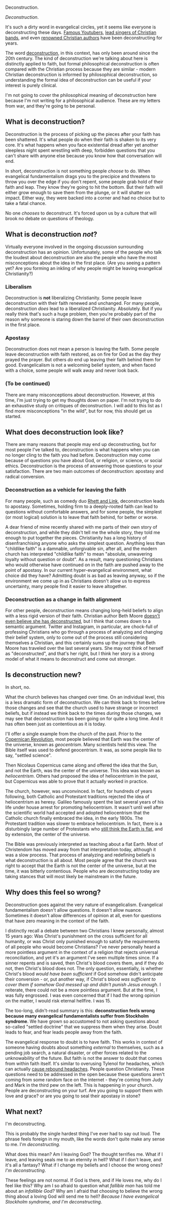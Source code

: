 Deconstruction.

*Deconstruction*.

It's such a dirty word in evangelical circles, yet it seems like everyone is deconstructing these days. [Famous Youtubers](https://medium.com/@rhettmc/an-honest-response-to-your-thoughts-on-our-deconstruction-f282d165ab11), [lead singers of Christian bands](https://www.goodmorningamerica.com/culture/story/lead-singer-christian-band-hawk-nelson-reveals-longer-70926689), and even [renowned Christian authors](https://twitter.com/bethmoorelpm/status/1363636167795695616) have been deconstructing for years.

The word [deconstruction](https://en.wikipedia.org/wiki/Deconstruction), in this context, has only been around since the 20th century. The kind of deconstruction we're talking about here is distinctly applied to faith, but formal philosophical deconstruction is often compared with the Christian process because they are similar - modern Christian deconstruction is informed by philosophical deconstruction, so understanding the formal idea of deconstruction can be useful if your interest is purely clinical.

I'm not going to cover the philosophical meaning of deconstruction here because I'm not writing for a philosophical audience. These are my letters from war, and they're going to be personal. 



## What is deconstruction?

Deconstruction is the process of picking up the pieces after your faith has been shattered. It's what people do when their faith is shaken to its very core. It's what happens when you face existential dread after yet another sleepless night spent wrestling with deep, forbidden questions that you can't share with anyone else because you know how that conversation will end.

In short, deconstruction is not something people *choose* to do. When evangelical fundamentalism drags you to the precipice and threatens to throw you over the edge if you don't repent, some people grab hold of their faith and leap. They know they're going to hit the bottom. But their faith will either grow enough to save them from the plunge, or it will shatter on impact. Either way, they were backed into a corner and had no choice but to take a fatal chance.

No one *chooses* to deconstruct. It's forced upon us by a culture that will brook no debate on questions of theology.



## What is deconstruction *not*?

Virtually everyone involved in the ongoing discussion surrounding deconstruction has an opinion. Unfortunately, some of the people who talk the loudest about deconstruction are also the people who have the most misconceptions about the idea in the first place. (Are you seeing a pattern yet? Are you forming an inkling of why people might be leaving evangelical Christianity?)

### Liberalism

Deconstruction is **not** liberalizing Christianity. Some people leave deconstruction with their faith renewed and unchanged. For many people, deconstruction *does* lead to a liberalized Christianity. Absolutely. But if you really think that's such a huge problem, then you're probably part of the reason why someone is staring down the barrel of their own deconstruction in the first place.

### Apostasy

Deconstruction does not mean a person is leaving the faith. Some people leave deconstruction with faith restored, as on fire for God as the day they prayed the prayer. But others *do* end up leaving their faith behind them for good. Evangelicalism is not a welcoming belief system, and when faced with a choice, some people will walk away and never look back.

### (To be continued)

There are many misconceptions about deconstruction. However, at this time, I'm just trying to get my thoughts down on paper. I'm not trying to do an exhaustive study on critiques of deconstruction. I will add to this list as I find more misconceptions "in the wild", but for now, this should get us started.

## What does deconstruction look like?

There are many reasons that people may end up deconstructing, but for most people I've talked to, deconstruction is what happens when you can no longer cling to the faith you had before. Deconstruction may come because of questions you have about God, or religion, or science, or social ethics. Deconstruction is the process of answering those questions to your satisfaction. There are two main outcomes of deconstruction: apostasy and radical conversion.

### Deconstruction as a vehicle for leaving the faith

For many people, such as comedy duo [Rhett and Link](https://medium.com/@rhettmc/an-honest-response-to-your-thoughts-on-our-deconstruction-f282d165ab11), deconstruction leads to apostasy. Sometimes, holding firm to a deeply-rooted faith can lead to questions without comfortable answers, and for some people, the simplest (or most logical) solution is to leave that faith behind, for better or worse.

A dear friend of mine recently shared with me parts of their own story of deconstruction, and while they didn't tell me the whole story, they told me enough to put together the pieces. Christianity has a long history of disenfranchising anyone who asks the simplest question. Anything less than "childlike faith" is a damnable, unforgivable sin, after all, and the modern church has interpreted "childlike faith" to mean "absolute, unwavering loyalty without question or doubt". As a result, many questioning Christians who would otherwise have continued on in the faith are pushed away to the point of apostasy. In our current 
hyper-evangelical environment, what choice did they have? Admitting doubt is as bad as leaving anyway, so if the environment we come up in as Christians doesn't allow us to express uncertainty, many people find it easier to leave altogether.

### Deconstruction as a change in faith alignment

For other people, deconstruction means changing long-held beliefs to align with a less rigid version of their faith. Christian author Beth Moore [doesn't even believe she has deconstructed](https://twitter.com/bethmoorelpm/status/1363636167795695616), but I think that comes down to a semantic argument. Twitter and Instagram, in particular, are chock-full of professing Christians who go through a process of analyzing and changing their belief system, only to come out of the process still considering themselves a Christian, and this certainly sums up the journey that Beth Moore has traveled over the last several years. She may not think of herself as "deconstructed", and that's her right, but I think her story is a strong model of what it means to deconstruct and come out stronger.



## Is deconstruction new?

In short, no.

What the church believes has changed over time. On an individual level, this is a less dramatic form of deconstruction. We can think back to times before those changes and see that the church used to have strange or incorrect beliefs, but if instead we think back to the times *during* those changes, we may see that deconstruction has been going on for quite a long time. And it has often been just as contentious as it is today.

I'll offer a single example from the church of the past. Prior to the [Copernican Revolution](https://www.britannica.com/topic/Copernican-Revolution), most people believed that Earth was the center of the universe, known as *geocentrism*. Many scientists held this view. The Bible itself was used to defend geocentrism. It was, as some people like to say, "settled science".

Then Nicolaus Copernicus came along and offered the idea that the Sun, and not the Earth, was the center of the universe. This idea was known as *heliocentrism*. Others had proposed the idea of heliocentrism in the past, but Copernicus was able to prove that it actually worked in practice.

The church, however, was unconvinced. In fact, for hundreds of years following, both Catholic and Protestant traditions rejected the idea of heliocentrism as heresy. Galileo famously spent the last several years of his life under house arrest for promoting heliocentrism. It wasn't until well after the scientific world had accepted and adopted heliocentrism that the Catholic church finally embraced the idea, in the early 1800s. The Protestant tradition was slower to embrace heliocentrism. In fact, there is a disturbingly large number of Protestants who [still think the Earth is flat](https://www.theguardian.com/us-news/2018/nov/18/flat-earthers-keep-the-faith-at-denver-conference), and by extension, the center of the universe.

The Bible was previously interpreted as teaching about a flat Earth. Most of Christendom has moved away from that interpretation today, although it was a slow process. That process of analyzing and redefining beliefs is what deconstruction is all about. Most people agree that the church was right to accept that the Earth is not the center of the universe, but at the time, it was bitterly contentious. People who are deconstructing today are taking stances that will most likely be mainstream in the future.



## Why does this feel so wrong?

Deconstruction goes against the very nature of evangelicalism. Evangelical fundamentalism doesn't allow questions. It doesn't allow nuance. Sometimes it doesn't allow differences of opinion at all, even for questions that have zero meaning in the context of the faith.

I distinctly recall a debate between two Christians I knew personally, almost 15 years ago: Was Christ's punishment on the cross sufficient for all humanity, or was Christ only punished enough to satisfy the requirements of all people who would become Christians? I've never personally heard a more pointless argument in the context of a religion that rejects universal reconciliation, and yet it's an argument I've seen multiple times since. If a sinner repents and is saved, then Christ's blood covers them, and if they do not, then Christ's blood does not. The only question, essentially, is whether Christ's blood *would have been sufficient* if God somehow didn't anticipate their conversion - or, put another way, if Christ's blood *was sufficient to cover them if somehow God messed up and didn't punish Jesus enough*. I reiterate, there could not be a more pointless argument. But at the time, I was fully engrossed. I was even concerned that if I had the wrong opinion on the matter, I would risk eternal hellfire. I was 15.

The too-long, didn't-read summary is this: **deconstruction feels wrong because many evangelical fundamentalists suffer from Stockholm syndrome**. We have grown so accustomed to not asking questions about so-called "settled doctrine" that we suppress them when they arise. Doubt leads to fear, and fear leads people away from the faith.

The evangelical response to doubt is to have faith. This works in context of someone having doubts about something *external* to themselves, such as a pending job search, a natural disaster, or other forces related to the unknowability of the future. But faith is not the answer to doubt that comes from within faith itself. It's similar to overusing Tylenol for headaches, which can actually [cause rebound headaches](https://www.mayoclinic.org/diseases-conditions/medication-overuse-headache/symptoms-causes/syc-20377083). People question Christianity. These questions need to be addressed in the open because these questions aren't coming from some random face on the internet - they're coming from Judy and Mark in the third pew on the left. This is happening in your church. People are deconstructing on your turf. Are you going to support them with love and grace? or are you going to seal their apostasy in stone?



## What next?

I'm deconstructing.

This is probably the single hardest thing I've ever had to say out loud. The phrase feels foreign in my mouth, like the words don't quite make any sense to me. I'm *deconstructing*.

What does this mean? Am I leaving God? The thought terrifies me. What if I leave, and leaving seals me to an eternity in hell? What if I don't leave, and it's all a fantasy? What if I change my beliefs and I choose the wrong ones? *I'm deconstructing*.

These feelings are not normal. If God is there, and if He loves me, why do I feel like this? Why am I so afraid to question what *fallible man* has told me about an *infallible God?* Why am I afraid that choosing to believe the wrong thing about a loving God will send me to hell? *Because I have evangelical Stockholm syndrome, and I'm deconstructing*.